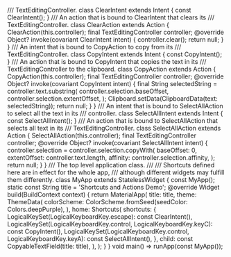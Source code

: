 /// TextEditingController.
class ClearIntent extends Intent {
  const ClearIntent();
}
/// An action that is bound to ClearIntent that clears its
/// TextEditingController.
class ClearAction extends Action {
  ClearAction(this.controller);
final TextEditingController controller;
@override
  Object? invoke(covariant ClearIntent intent) {
    controller.clear();
return null;
}
}
/// An intent that is bound to CopyAction to copy from its
/// TextEditingController.
class CopyIntent extends Intent {
  const CopyIntent();
}
/// An action that is bound to CopyIntent that copies the text in its
/// TextEditingController to the clipboard.
class CopyAction extends Action {
  CopyAction(this.controller);
final TextEditingController controller;
@override
  Object? invoke(covariant CopyIntent intent) {
    final String selectedString = controller.text.substring(
      controller.selection.baseOffset,
      controller.selection.extentOffset,
    );
    Clipboard.setData(ClipboardData(text: selectedString));
return null;
}
}
/// An intent that is bound to SelectAllAction to select all the text in its
/// controller.
class SelectAllIntent extends Intent {
  const SelectAllIntent();
}
/// An action that is bound to SelectAllAction that selects all text in its
/// TextEditingController.
class SelectAllAction extends Action {
  SelectAllAction(this.controller);
final TextEditingController controller;
@override
  Object? invoke(covariant SelectAllIntent intent) {
    controller.selection = controller.selection.copyWith(
      baseOffset: 0,
      extentOffset: controller.text.length,
      affinity: controller.selection.affinity,
    );
return null;
}
}
/// The top level application class.
///
/// Shortcuts defined here are in effect for the whole app,
/// although different widgets may fulfill them differently.
class MyApp extends StatelessWidget {
  const MyApp();
static const String title = 'Shortcuts and Actions Demo';
@override
  Widget build(BuildContext context) {
    return MaterialApp(
      title: title,
      theme: ThemeData(
        colorScheme: ColorScheme.fromSeed(seedColor: Colors.deepPurple),
      ),
      home: Shortcuts(
        shortcuts: {
          LogicalKeySet(LogicalKeyboardKey.escape): const ClearIntent(),
          LogicalKeySet(LogicalKeyboardKey.control, LogicalKeyboardKey.keyC):
              const CopyIntent(),
          LogicalKeySet(LogicalKeyboardKey.control, LogicalKeyboardKey.keyA):
              const SelectAllIntent(),
        },
        child: const CopyableTextField(title: title),
      ),
    );
  }
}
void main() => runApp(const MyApp());
```
